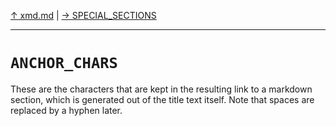 [&#8593; xmd.md](xmd.md) | [&#8594; SPECIAL_SECTIONS](xmd--special_sections.md)
***

# `ANCHOR_CHARS`

These are the characters that are kept in the resulting link to a markdown section,
which is generated out of the title text itself.
Note that spaces are replaced by a hyphen later.


